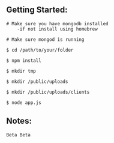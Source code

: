 Getting Started:
---------------

	# Make sure you have mongodb installed 
		-if not install using homebrew

	# Make sure mongod is running	
	
	$ cd /path/to/your/folder

	$ npm install
	
	$ mkdir tmp
	
	$ mkdir /public/uploads	

	$ mkdir /public/uploads/clients	

	$ node app.js
	
	


Notes:
---------------

	Beta Beta


